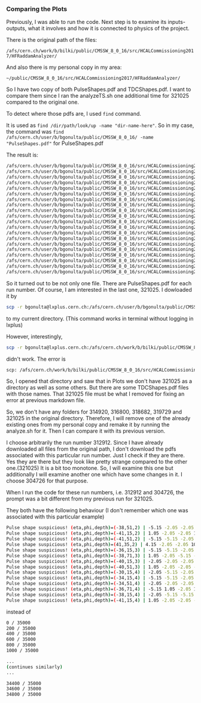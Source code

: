 ### Comparing the Plots

Previously, I was able to run the code. Next step is to examine its inputs-outputs, what it involves and how it is connected to physics of the project.

There is the original path of the files:

```/afs/cern.ch/work/b/bilki/public/CMSSW_8_0_16/src/HCALCommissioning2017/HFRaddamAnalyzer/```

And also there is my personal copy in my area:

```~/public/CMSSW_8_0_16/src/HCALCommissioning2017/HFRaddamAnalyzer/```

So I have two copy of both PulseShapes.pdf and TDCShapes.pdf. I want to compare them since I ran the analyzeTS.sh one additional time for 321025 compared to the original one.

To detect where those pdfs are, I used ```find``` command.

It is used as ```find /dir/path/look/up -name "dir-name-here"```. So in my case, the command was ```find /afs/cern.ch/user/b/bgonulta/public/CMSSW_8_0_16/ -name "PulseShapes.pdf"``` for PulseShapes.pdf

The result is:

```bash
/afs/cern.ch/user/b/bgonulta/public/CMSSW_8_0_16/src/HCALCommissioning2017/HFRaddamAnalyzer/test/Plots/290724/PulseShapes.pdf
/afs/cern.ch/user/b/bgonulta/public/CMSSW_8_0_16/src/HCALCommissioning2017/HFRaddamAnalyzer/test/Plots/290727/PulseShapes.pdf
/afs/cern.ch/user/b/bgonulta/public/CMSSW_8_0_16/src/HCALCommissioning2017/HFRaddamAnalyzer/test/Plots/289904/PulseShapes.pdf
/afs/cern.ch/user/b/bgonulta/public/CMSSW_8_0_16/src/HCALCommissioning2017/HFRaddamAnalyzer/test/Plots/290720/PulseShapes.pdf
/afs/cern.ch/user/b/bgonulta/public/CMSSW_8_0_16/src/HCALCommissioning2017/HFRaddamAnalyzer/test/Plots/291416/PulseShapes.pdf
/afs/cern.ch/user/b/bgonulta/public/CMSSW_8_0_16/src/HCALCommissioning2017/HFRaddamAnalyzer/test/Plots/293304/PulseShapes.pdf
/afs/cern.ch/user/b/bgonulta/public/CMSSW_8_0_16/src/HCALCommissioning2017/HFRaddamAnalyzer/test/Plots/295683/PulseShapes.pdf
/afs/cern.ch/user/b/bgonulta/public/CMSSW_8_0_16/src/HCALCommissioning2017/HFRaddamAnalyzer/test/Plots/301006/PulseShapes.pdf
/afs/cern.ch/user/b/bgonulta/public/CMSSW_8_0_16/src/HCALCommissioning2017/HFRaddamAnalyzer/test/Plots/298355/PulseShapes.pdf
/afs/cern.ch/user/b/bgonulta/public/CMSSW_8_0_16/src/HCALCommissioning2017/HFRaddamAnalyzer/test/Plots/300719/PulseShapes.pdf
/afs/cern.ch/user/b/bgonulta/public/CMSSW_8_0_16/src/HCALCommissioning2017/HFRaddamAnalyzer/test/Plots/300722/PulseShapes.pdf
/afs/cern.ch/user/b/bgonulta/public/CMSSW_8_0_16/src/HCALCommissioning2017/HFRaddamAnalyzer/test/Plots/301007/PulseShapes.pdf
/afs/cern.ch/user/b/bgonulta/public/CMSSW_8_0_16/src/HCALCommissioning2017/HFRaddamAnalyzer/test/Plots/304726/PulseShapes.pdf
/afs/cern.ch/user/b/bgonulta/public/CMSSW_8_0_16/src/HCALCommissioning2017/HFRaddamAnalyzer/test/Plots/312918/PulseShapes.pdf
/afs/cern.ch/user/b/bgonulta/public/CMSSW_8_0_16/src/HCALCommissioning2017/HFRaddamAnalyzer/test/Plots/312912/PulseShapes.pdf
/afs/cern.ch/user/b/bgonulta/public/CMSSW_8_0_16/src/HCALCommissioning2017/HFRaddamAnalyzer/test/Plots/313023/PulseShapes.pdf
/afs/cern.ch/user/b/bgonulta/public/CMSSW_8_0_16/src/HCALCommissioning2017/HFRaddamAnalyzer/test/Plots/313265/PulseShapes.pdf
/afs/cern.ch/user/b/bgonulta/public/CMSSW_8_0_16/src/HCALCommissioning2017/HFRaddamAnalyzer/test/Plots/313526/PulseShapes.pdf
/afs/cern.ch/user/b/bgonulta/public/CMSSW_8_0_16/src/HCALCommissioning2017/HFRaddamAnalyzer/test/Plots/313921/PulseShapes.pdf
/afs/cern.ch/user/b/bgonulta/public/CMSSW_8_0_16/src/HCALCommissioning2017/HFRaddamAnalyzer/test/Plots/321025/PulseShapes.pdf
```

So it turned out to be not only one file. There are PulseShapes.pdf for each run number. Of course, I am interested in the last one, 321025. I dowloaded it by 

```bash
scp -r bgonulta@lxplus.cern.ch:/afs/cern.ch/user/b/bgonulta/public/CMSSW_8_0_16/src/HCALCommissioning2017/HFRaddamAnalyzer/test/Plots/321025/PulseShapes.pdf ./
```

to my current directory. (This command works in terminal without logging in lxplus)

However, interestingly, 

```bash
scp -r bgonulta@lxplus.cern.ch:/afs/cern.ch/work/b/bilki/public/CMSSW_8_0_16/src/HCALCommissioning2017/HFRaddamAnalyzer/test/Plots/321025/PulseShapes.pdf ./
```

didn't work. The error is

```bash
scp: /afs/cern.ch/work/b/bilki/public/CMSSW_8_0_16/src/HCALCommissioning2017/HFRaddamAnalyzer/test/Plots/321025/PulseShapes.pdf: Not a directory
```

So, I opened that directory and saw that in Plots we don't have 321025 as a directory as well as some others. But there are some TDCShapes.pdf files with those names. That 321025 file must be what I removed for fixing an error at previous markdown file. 

So, we don't have any folders for 314920, 316800, 318682, 319729 and 321025 in the original directory. Therefore, I will remove one of the already existing ones from my personal copy and remake it by running the analyze.sh for it. Then I can compare it with its previous version.

I choose arbitrarily the run number 312912. Since I have already downloaded all files from the original path, I don't download the pdfs associated with this particular run number. Just I check if they are there. Yes they are there but they look like pretty strange compared to the other one.(321025) It is a bit too monotone. So, I will examine this one but additionally I will examine another one which have some changes in it. I choose 304726 for that purpose.   

When I run the code for these run numbers, i.e. 312912 and 304726, the prompt was a bit different from my previous run for 321025. 

They both have the following behaviour (I don't remember which one was associated with this particular example) 

```bash
Pulse shape suspicious! (eta,phi,depth)=(-38,51,2) | -5.15 -2.05 -2.05 7.25 -2.05 -2.05 
Pulse shape suspicious! (eta,phi,depth)=(-41,15,2) | 1.05 -2.05 -2.05 1.05 -5.15 -5.15 
Pulse shape suspicious! (eta,phi,depth)=(-41,51,2) | -5.15 -5.15 -2.05 -2.05 -2.05 1.05 
Pulse shape suspicious! (eta,phi,depth)=(41,35,2) | 4.15 -2.05 -2.05 10.35 -2.05 -5.15 
Pulse shape suspicious! (eta,phi,depth)=(-36,15,3) | -5.15 -5.15 -2.05 1.05 -2.05 1.05 
Pulse shape suspicious! (eta,phi,depth)=(-38,71,3) | 1.05 -2.05 -5.15 -5.15 -2.05 -2.05 
Pulse shape suspicious! (eta,phi,depth)=(-40,15,3) | -2.05 -2.05 -2.05 1.05 -8.25 -5.15 
Pulse shape suspicious! (eta,phi,depth)=(-40,51,3) | 1.05 -2.05 -2.05 -2.05 1.05 -2.05 
Pulse shape suspicious! (eta,phi,depth)=(-30,15,4) | -2.05 -5.15 -2.05 1.05 -2.05 1.05 
Pulse shape suspicious! (eta,phi,depth)=(-34,15,4) | -5.15 -5.15 -2.05 4.15 -5.15 -2.05 
Pulse shape suspicious! (eta,phi,depth)=(-34,51,4) | -2.05 -2.05 -2.05 -2.05 -5.15 -2.05 
Pulse shape suspicious! (eta,phi,depth)=(-36,71,4) | -5.15 1.05 -2.05 13.45 -2.05 -2.05 
Pulse shape suspicious! (eta,phi,depth)=(-38,15,4) | -2.05 -5.15 -5.15 -2.05 -2.05 -2.05 
Pulse shape suspicious! (eta,phi,depth)=(-41,15,4) | 1.05 -2.05 -2.05 -5.15 -2.05 -2.05 
```

instead of 

```bash
0 / 35000
200 / 35000
400 / 35000
600 / 35000
800 / 35000
1000 / 35000

...
(continues similarly)
...

34400 / 35000
34600 / 35000
34800 / 35000
``` 
